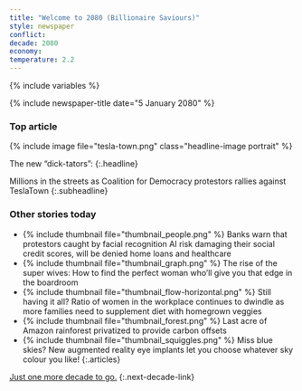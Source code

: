 ```yaml
---
title: "Welcome to 2080 (Billionaire Saviours)"
style: newspaper
conflict: 
decade: 2080
economy: 
temperature: 2.2
---
```


{% include variables %}

{% include newspaper-title date="5 January 2080" %}

### Top article

{% include image file="tesla-town.png" class="headline-image portrait" %}

The new “dick-tators”: 
{:.headline}

Millions in the streets as Coalition for Democracy protestors rallies against TeslaTown
{:.subheadline}

### Other stories today

- {% include thumbnail file="thumbnail_people.png" %} Banks warn that protestors caught by facial recognition AI risk damaging their social credit scores, will be denied home loans and healthcare
- {% include thumbnail file="thumbnail_graph.png" %} The rise of the super wives: How to find the perfect woman who’ll give you that edge in the boardroom
- {% include thumbnail file="thumbnail_flow-horizontal.png" %} Still having it all? Ratio of women in the workplace continues to dwindle as more families need to supplement diet with homegrown veggies
- {% include thumbnail file="thumbnail_forest.png" %} Last acre of Amazon rainforest privatized to provide carbon offsets
- {% include thumbnail file="thumbnail_squiggles.png" %} Miss blue skies? New augmented reality eye implants let you choose whatever sky colour you like!
{:.articles}

[Just one more decade to go.](chapter_seething-underclass.html)
{:.next-decade-link}
